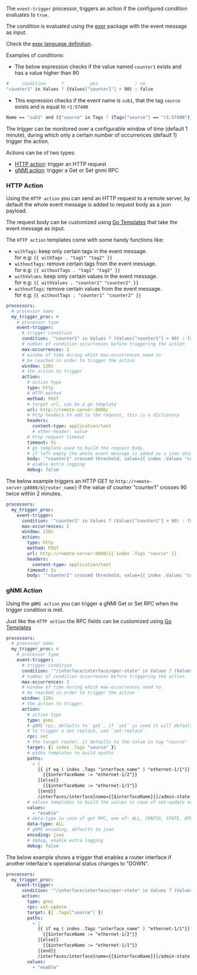 The `event-trigger` processor, triggers an action if the configured condition evaluates to `true`.

The condition is evaluated using the [expr](https://github.com/antonmedv/expr) package with the event message as input.

Check the [expr language definition](https://github.com/antonmedv/expr/blob/master/docs/Language-Definition.md).

Examples of conditions:

- The below expression checks if the value named `counter1` exists and has a value higher than 90
```bash
#     condition      ?          yes              : no
"counter1" in Values ? (Values["counter1"] > 90) : false
```

- This expression checks if the event name is `sub1`, that the tag `source` exists and is equal to `r1:57400`
```bash
Name == "sub1" and (("source" in Tags ? (Tags["source"] == "r1:57400")): false)
```

The trigger can be monitored over a configurable window of time (default 1 minute), during which only a certain number of occurrences (default 1) trigger the action.

Actions can be of two types:

- [HTTP action](#http-action): trigger an HTTP request
- [gNMI action](#gnmi-action): trigger a Get or Set gnmi RPC

### HTTP Action

Using the `HTTP action` you can send an HTTP request to a remote server, by default the whole event message is added to request body as a json payload.

The request body can be customized using [Go Templates](https://golang.org/pkg/text/template/) that take the event message as input.

The `HTTP action` templates come with some handy functions like:

- `withTags`: keep only certain tags in the event message.  
  for e.g: `{{ withTags . "tag1" "tag2" }}`
- `withoutTags`: remove certain tags from the event message.   
  for e.g: `{{ withoutTags . "tag1" "tag2" }}`
- `withValues`: keep only certain values in the event message.   
  for e.g: `{{ withValues . "counter1" "counter2" }}`
- `withoutTags`: remove certain values from the event message.   
  for e.g: `{{ withoutTags . "counter1" "counter2" }}`

```yaml
processors:
  # processor name
  my_trigger_proc: # 
    # processor type
    event-trigger:
      # trigger condition
      condition: '"counter1" in Values ? (Values["counter1"] > 90) : false'
      # number of condition occurrences before triggering the action
      max-occurrences: 2
      # window of time during which max-occurrences need to 
      # be reached in order to trigger the action
      window: 120s
      # the action to trigger
      action:
        # action type
        type: http
        # HTTP method
        method: POST
        # target url, can be a go template
        url: http://remote-server:8080/
        # http headers to add to the request, this is a dictionary
        headers: 
          content-type: application/text
          # other-header: value
        # http request timeout
        timeout: 5s
        # go template used to build the request body.
        # if left empty the whole event message is added as a json object to the request's body
        body: '"counter1" crossed threshold, value={{ index .Values "counter1" }}'
        # enable extra logging
        debug: false
```

The below example triggers an HTTP GET to `http://remote-server:p8080/${router_name}` if the value of counter "counter1" crosses 90 twice within 2 minutes.

```yaml
processors:
  my_trigger_proc:
    event-trigger:
      condition: '"counter1" in Values ? (Values["counter1"] > 90) : false'
      max-occurrences: 2
      window: 120s
      action:
        type: http
        method: POST
        url: http://remote-server:8080/{{ index .Tags "source" }}
        headers: 
          content-type: application/text
        timeout: 5s
        body: '"counter1" crossed threshold, value={{ index .Values "counter1" }}'
```
### gNMI Action

Using the `gNMI action` you can trigger a gNMI Get or Set RPC when the trigger condition is met.

Just like the `HTTP action` the RPC fields can be customized using [Go Templates](https://golang.org/pkg/text/template/)

```yaml
processors:
  # processor name
  my_trigger_proc: # 
    # processor type
    event-trigger:
      # trigger condition
      condition: '"/interface/interface/oper-state" in Values ? (Values["/interface/interface/oper-state"] == "DOWN") : false'
      # number of condition occurrences before triggering the action
      max-occurrences: 2
      # window of time during which max-occurrences need to 
      # be reached in order to trigger the action
      window: 120s
      # the action to trigger
      action:
        # action type
        type: gnmi
        # gNMI rpc, defaults to `get`, if `set` is used it will default to a set update.
        # to trigger a set replace, use `set-replace`
        rpc: set
        # the target router, it defaults to the value in tag "source"
        target: {{ index .Tags "source" }}
        # paths templates to build xpaths
        paths:
          - | 
            {{ if eq ( index .Tags "interface_name" ) "ethernet-1/1"}}
              {{$interfaceName := "ethernet-1/2"}}
            {{else}}
              {{$interfaceName := "ethernet-1/1"}}
            {{end}}
            /interfaces/interface[name={{$interfaceName}}]/admin-state
        # values templates to build the values in case of set-update or set-replace
        values:
          - "enable"
        # data-type in case of get RPC, one of: ALL, CONFIG, STATE, OPERATIONAL
        data-type: ALL
        # gNMI encoding, defaults to json
        encoding: json
        # debug, enable extra logging
        debug: false
```

The below example shows a trigger that enables a router interface if another interface's operational status changes to "DOWN".

```yaml
processors:
  my_trigger_proc:
    event-trigger:
      condition: '"/interface/interface/oper-state" in Values ? (Values["/interface/interface/oper-state"] == "DOWN") : false'
      action:
        type: gnmi
        rpc: set-update
        target: {{ .Tags["source"] }}
        paths:
          - | 
            {{ if eq ( index .Tags "interface_name" ) "ethernet-1/1"}}
              {{$interfaceName := "ethernet-1/2"}}
            {{else}}
              {{$interfaceName := "ethernet-1/1"}}
            {{end}}
            /interfaces/interface[name={{$interfaceName}}]/admin-state
        values:
          - "enable"
```


